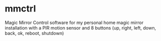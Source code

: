 # mmctrl
Magic Mirror Control software for my personal home magic mirror installation with a PIR motion sensor and 8 buttons (up, right, left, down, back, ok, reboot, shutdown)
